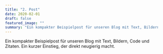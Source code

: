 ```yaml
---
title: "2. Post"
date: 2020-02-01
draft: false
featured_image: ""
summary: "Ein kompakter Beispielpost für unseren Blog mit Text, Bildern, Code und Zitaten. Ein kurzer Einstieg, der direkt neugierig macht."
---
```


Ein kompakter Beispielpost für unseren Blog mit Text, Bildern, Code und Zitaten. Ein kurzer Einstieg, der direkt neugierig macht.